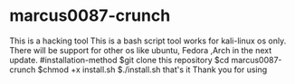 # marcus0087-crunch
This is a hacking tool
This is a bash script tool works for kali-linux os only.
There will be support for other os like ubuntu, Fedora ,Arch in the next update.
#installation-method
$git clone this repository
$cd marcus0087-crunch
$chmod +x install.sh
$./install.sh
that's it
Thank you for using
